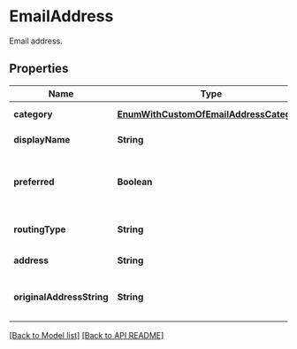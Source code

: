 # EmailAddress

Email address.             

## Properties
Name | Type | Description | Notes
------------ | ------------- | ------------- | -------------
**category** | [**EnumWithCustomOfEmailAddressCategory**](EnumWithCustomOfEmailAddressCategory.md) | Address category.              |  [optional]
**displayName** | **String** | Display name.              |  [optional]
**preferred** | **Boolean** | Defines whether email address is preferred.              | 
**routingType** | **String** | A routing type for an email.              |  [optional]
**address** | **String** | Email address.              | 
**originalAddressString** | **String** | The original e-mail address string              |  [optional]




[[Back to Model list]](Models.md) [[Back to API README]](README.md)

